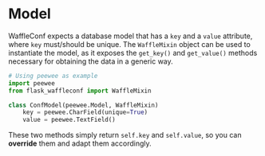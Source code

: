 # Model

WaffleConf expects a database model that has a `key` and a `value` attribute,
where `key` must/should be unique. The `WaffleMixin` object can be used to
instantiate the model, as it exposes the `get_key()` and `get_value()` methods
necessary for obtaining the data in a generic way.

```python
# Using peewee as example
import peewee
from flask_waffleconf import WaffleMixin

class ConfModel(peewee.Model, WaffleMixin)
    key = peewee.CharField(unique=True)
    value = peewee.TextField()
```

These two methods simply return `self.key` and `self.value`, so you can
**override** them and adapt them accordingly.
